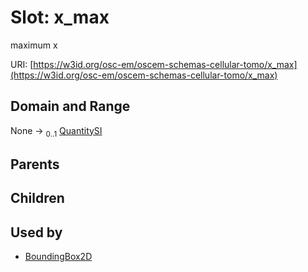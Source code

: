 
# Slot: x_max

maximum x

URI: [https://w3id.org/osc-em/oscem-schemas-cellular-tomo/x_max](https://w3id.org/osc-em/oscem-schemas-cellular-tomo/x_max)


## Domain and Range

None &#8594;  <sub>0..1</sub> [QuantitySI](QuantitySI.md)

## Parents


## Children


## Used by

 * [BoundingBox2D](BoundingBox2D.md)

